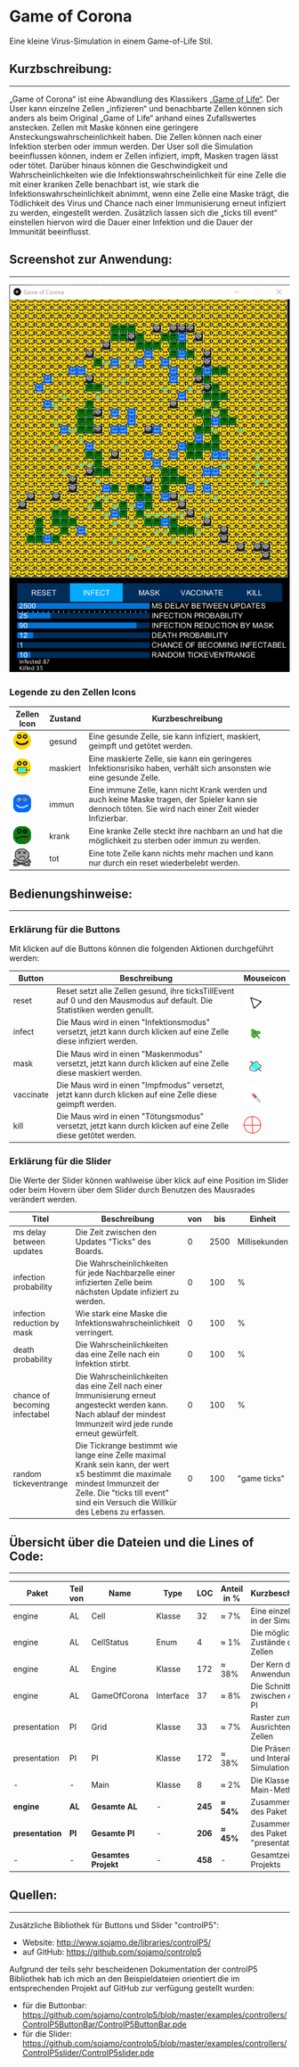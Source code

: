 # Game of Corona

Eine kleine Virus-Simulation in einem Game-of-Life Stil.

## Kurzbschreibung:

---
„Game of Corona“ ist eine Abwandlung des
Klassikers [„Game of Life“](https://de.wikipedia.org/wiki/Conways_Spiel_des_Lebens). Der User kann einzelne Zellen
„infizieren“ und benachbarte Zellen können sich anders als beim Original „Game of Life“ anhand eines Zufallswertes
anstecken. Zellen mit Maske können eine geringere Ansteckungswahrscheinlichkeit haben. Die Zellen können nach einer
Infektion sterben oder immun werden. Der User soll die Simulation beeinflussen können, indem er Zellen infiziert, impft,
Masken tragen lässt oder tötet. Darüber hinaus können die Geschwindigkeit und Wahrscheinlichkeiten wie die
Infektionswahrscheinlichkeit für eine Zelle die mit einer kranken Zelle benachbart ist, wie stark die
Infektionswahrscheinlichkeit abnimmt, wenn eine Zelle eine Maske trägt, die Tödlichkeit des Virus und Chance nach einer
Immunisierung erneut infiziert zu werden, eingestellt werden. Zusätzlich lassen sich die „ticks till event“ einstellen
hiervon wird die Dauer einer Infektion und die Dauer der Immunität beeinflusst.

## Screenshot zur Anwendung:

---

![](readmeImgs/main.png)

### Legende zu den Zellen Icons

| Zellen Icon | Zustand | Kurzbeschreibung |
| ------ | ------ | ------ |
| ![](src/main/resources/healthy.png) | gesund | Eine gesunde Zelle, sie kann infiziert, maskiert, geimpft und getötet werden. |
| ![](src/main/resources/masked.png) | maskiert | Eine maskierte Zelle, sie kann ein geringeres Infektionsrisiko haben, verhält sich ansonsten wie eine gesunde Zelle.|
| ![](src/main/resources/immune.png)  | immun | Eine immune Zelle, kann nicht Krank werden und auch keine Maske tragen, der Spieler kann sie dennoch töten. Sie wird nach einer Zeit wieder Infizierbar.|
| ![](src/main/resources/sick.png) | krank | Eine kranke Zelle steckt ihre nachbarn an und hat die möglichkeit zu sterben oder immun zu werden.|
| ![](src/main/resources/dead.png) | tot | Eine tote Zelle kann nichts mehr machen und kann nur durch ein reset wiederbelebt werden.|

## Bedienungshinweise:

---

### Erklärung für die Buttons

Mit klicken auf die Buttons können die folgenden Aktionen durchgeführt werden:

| Button | Beschreibung | Mouseicon |
| ------ | ------ | ------ |
| reset | Reset setzt alle Zellen gesund, ihre ticksTillEvent auf 0 und den Mausmodus auf default. Die Statistiken werden genullt.| ![](src/main/resources/defaultMouse.png) |
| infect | Die Maus wird in einen "Infektionsmodus" versetzt, jetzt kann durch klicken auf eine Zelle diese infiziert werden. | ![](src/main/resources/virusMouse.png) |
| mask | Die Maus wird in einen "Maskenmodus" versetzt, jetzt kann durch klicken auf eine Zelle diese maskiert werden. | ![](src/main/resources/maskMouse.png) |
| vaccinate | Die Maus wird in einen "Impfmodus" versetzt, jetzt kann durch klicken auf eine Zelle diese geimpft werden. | ![](src/main/resources/vaccinationMouse.png) |
| kill | Die Maus wird in einen "Tötungsmodus" versetzt, jetzt kann durch klicken auf eine Zelle diese getötet werden. | ![](src/main/resources/killMouse.png) |

### Erklärung für die Slider

Die Werte der Slider können wahlweise über klick auf eine Position im Slider oder beim Hovern über dem Slider durch
Benutzen des Mausrades verändert werden.

| Titel | Beschreibung | von | bis | Einheit |
| ------ | ------ | ------ | ------ | ------ |
| ms delay between updates | Die Zeit zwischen den Updates "Ticks" des Boards. | 0 | 2500 | Millisekunden |
| infection probability | Die Wahrscheinlichkeiten für jede Nachbarzelle einer infizierten Zelle beim nächsten Update infiziert zu werden. | 0 | 100 | % |
| infection reduction by mask | Wie stark eine Maske die Infektionswahrscheinlichkeit verringert. | 0 | 100 | % |
| death probability | Die Wahrscheinlichkeiten das eine Zelle nach ein Infektion stirbt. | 0 | 100 | % |
| chance of becoming infectabel| Die Wahrscheinlichkeiten das eine Zell nach einer Immunisierung erneut angesteckt werden kann. Nach ablauf der mindest Immunzeit wird jede runde erneut gewürfelt. | 0 | 100 | % |
| random tickeventrange | Die Tickrange bestimmt wie lange eine Zelle maximal Krank sein kann, der wert x5 bestimmt die maximale mindest Immunzeit der Zelle. Die "ticks till event" sind ein Versuch die Willkür des Lebens zu erfassen.| 0 | 100 | "game ticks" |

## Übersicht über die Dateien und die Lines of Code:

---

| Paket | Teil von | Name | Type | LOC | Anteil in % | Kurzbeschreibung|
| ------ | ------ | ------ | ------ | ------ | ------ | ------ |
| engine | AL | Cell | Klasse | 32 | ≈ 7% | Eine einzelne Zelle in der Simulation |
| engine | AL | CellStatus | Enum | 4 | ≈ 1% | Die möglichen Zustände der Zellen |
| engine | AL | Engine | Klasse| 172 | ≈ 38% | Der Kern der Anwendung |
| engine | AL | GameOfCorona | Interface | 37 | ≈ 8% | Die Schnittstelle zwischen AL und PI |
| presentation | PI | Grid | Klasse | 33 | ≈ 7% | Raster zum Ausrichten der Zellen |
| presentation | PI | PI | Klasse | 172 | ≈ 38% | Die Präsentation und Interaktion der Simulation |
| - | - | Main | Klasse | 8 | ≈ 2% | Die Klasse mit der Main-Methode |
|**engine**| **AL** | **Gesamte AL** | - | **245** | **≈ 54%** | Zusammenfassung des Paket "engine" |
|**presentation**| **PI** | **Gesamte PI** | - | **206** | **≈ 45%** | Zusammenfassung des Paket "presentation" |
|-| - | **Gesamtes Projekt** | - | **458** | - | Gesamtzeilen des Projekts |

## Quellen:

---
Zusätzliche Bibliothek für Buttons und Slider "controlP5":

- Website: http://www.sojamo.de/libraries/controlP5/
- auf GitHub: https://github.com/sojamo/controlp5

Aufgrund der teils sehr bescheidenen Dokumentation der controlP5 Bibliothek hab ich mich an den Beispieldateien
orientiert die im entsprechenden Projekt auf GitHub zur verfügung gestellt wurden:

- für die
  Buttonbar: https://github.com/sojamo/controlp5/blob/master/examples/controllers/ControlP5ButtonBar/ControlP5ButtonBar.pde
- für die
  Slider: https://github.com/sojamo/controlp5/blob/master/examples/controllers/ControlP5slider/ControlP5slider.pde



